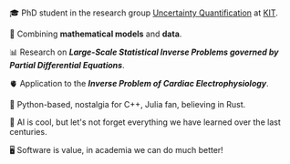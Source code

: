 :mortar_board: PhD student in the research group [Uncertainty Quantification](https://github.com/UQatKIT) at [KIT](https://www.scc.kit.edu/forschung/uq.php).

:handshake: Combining **mathematical models** and **data**.

:bar_chart: Research on ***Large-Scale Statistical Inverse Problems governed by Partial Differential Equations***.

:anatomical_heart: Application to the ***Inverse Problem of Cardiac Electrophysiology***.

:snake: Python-based, nostalgia for C++, Julia fan, believing in Rust.

:thinking: AI is cool, but let's not forget everything we have learned over the last centuries.

:desktop_computer: Software is value, in academia we can do much better!
